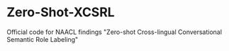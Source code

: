 # Zero-Shot-XCSRL
Official code for NAACL findings "Zero-shot Cross-lingual Conversational Semantic Role Labeling"
